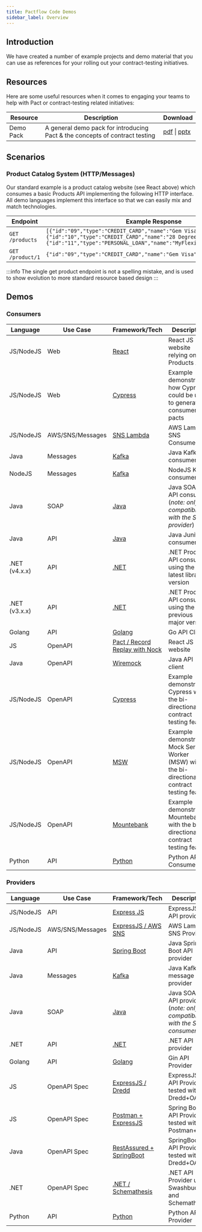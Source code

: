 ```yaml
---
title: Pactflow Code Demos
sidebar_label: Overview
---
```


## Introduction

We have created a number of example projects and demo material that you can use as references for your rolling out your contract-testing initiatives.

## Resources

Here are some useful resources when it comes to engaging your teams to help with Pact or contract-testing related initiatives:

| Resource  | Description                                                                 | Download                                                                                                                                               |
| --------- | --------------------------------------------------------------------------- | ------------------------------------------------------------------------------------------------------------------------------------------------------ |
| Demo Pack | A general demo pack for introducing Pact & the concepts of contract testing | <a href="/resources/pactflow-demo-pack_2020.pdf" target="_blank">pdf</a> \| <a href="/resources/pactflow-demo-pack_2020.pptx" target="_blank">pptx</a> |

## Scenarios

### Product Catalog System (HTTP/Messages)

Our standard example is a product catalog website (see React above) which consumes a basic Products API implementing the following HTTP interface. All demo languages implement this interface so that we can easily mix and match technologies.

| Endpoint         | Example Response                                                                                                                                                                                                |
| ---------------- | --------------------------------------------------------------------------------------------------------------------------------------------------------------------------------------------------------------- |
| `GET /products`  | `[{"id":"09","type":"CREDIT_CARD","name":"Gem Visa","version":"v1"},{"id":"10","type":"CREDIT_CARD","name":"28 Degrees","version":"v1"},{"id":"11","type":"PERSONAL_LOAN","name":"MyFlexiPay","version":"v2"}]` |
| `GET /product/1` | `{"id":"09","type":"CREDIT_CARD","name":"Gem Visa","version":"v1"}`                                                                                                                                             |

:::info
The single get product endpoint is not a spelling mistake, and is used to show evolution to more standard resource based design
:::

## Demos

### Consumers

| Language      | Use Case         | Framework/Tech                                                                        | Description                                                                                      |
| ------------- | ---------------- | ------------------------------------------------------------------------------------- | ------------------------------------------------------------------------------------------------ |
| JS/NodeJS     | Web              | [React](/docs/examples/js/consumer)                                                   | React JS website relying on a Products API                                                       |
| JS/NodeJS     | Web              | [Cypress](/docs/examples/cypress)                                                     | Example demonstrating how Cypress could be used to generate consumer pacts                       |
| JS/NodeJS     | AWS/SNS/Messages | [SNS Lambda](/docs/examples/aws/sns/consumer)                                         | AWS Lambda SNS Consumer                                                                          |
| Java          | Messages         | [Kafka](/docs/examples/kafka/java/consumer)                                           | Java Kafka consumer                                                                              |
| NodeJS        | Messages         | [Kafka](/docs/examples/kafka/js/consumer)                                             | NodeJS Kafka consumer                                                                            |
| Java          | SOAP             | [Java](/docs/examples/soap/java/consumer)                                             | Java SOAP API consumer (_note: only compatible with the SOAP provider_)                          |
| Java          | API             | [Java](/docs/examples/java/consumer/junit)                                             | Java Junit consumer                         |
| .NET (v4.x.x) | API              | [.NET](/docs/examples/bi-directional/consumer/dotnet/)                                | .NET Products API consumer using the latest library version                                      |
| .NET (v3.x.x) | API              | [.NET](/docs/examples/dotnet/consumer)                                                | .NET Products API consumer using the previous major version                                      |
| Golang        | API              | [Golang](/docs/examples/golang/consumer)                                              | Go API Client                                                                                    |
| JS            | OpenAPI          | [Pact / Record Replay with Nock](/docs/examples/bi-directional/consumer/recordreplay) | React JS website                                                                                 |
| Java          | OpenAPI          | [Wiremock](/docs/examples/bi-directional/consumer/wiremock/)                            | Java API client                                                                                  |
| JS/NodeJS     | OpenAPI          | [Cypress](/docs/examples/bi-directional/consumer/cypress/)                            | Example demonstrating Cypress with the bi-directional contract testing feature                   |
| JS/NodeJS     | OpenAPI          | [MSW](/docs/examples/bi-directional/consumer/msw/)                                    | Example demonstrating Mock Service Worker (MSW) with the bi-directional contract testing feature |
| JS/NodeJS     | OpenAPI          | [Mountebank](/docs/examples/bi-directional/consumer/mountebank/)                                    | Example demonstrating Mountebank with the bi-directional contract testing feature |
| Python    | API          | [Python](/docs/examples/python/consumer/)                                    | Python API Consumer |

### Providers

| Language  | Use Case         | Framework/Tech                                                                 | Description                                                             |
| --------- | ---------------- | ------------------------------------------------------------------------------ | ----------------------------------------------------------------------- |
| JS/NodeJS | API              | [Express JS](/docs/examples/js/provider)                                       | ExpressJS API provider                                                  |
| JS/NodeJS | AWS/SNS/Messages | [ExpressJS / AWS SNS](/docs/examples/aws/sns/provider)                         | AWS Lambda SNS Provider                                                 |
| Java      | API              | [Spring Boot](/docs/examples/java/provider-springboot)                         | Java Spring Boot API provider                                           |
| Java      | Messages         | [Kafka](/docs/examples/kafka/java/provider)                                    | Java Kafka message provider                                             |
| Java      | SOAP             | [Java](/docs/examples/soap/java/provider)                                      | Java SOAP API provider (_note: only compatible with the SOAP consumer_) |
| .NET      | API              | [.NET](/docs/examples/dotnet/provider)                                         | .NET API provider                                                       |
| Golang    | API              | [Golang](/docs/examples/golang/provider)                                       | Gin API Provider                                                        |
| JS        | OpenAPI Spec     | [ExpressJS / Dredd](/docs/examples/bi-directional/provider/dredd)              | ExpressJS API Provider tested with Dredd+OAS                            |
| JS        | OpenAPI Spec     | [Postman + ExpressJS](/docs/examples/bi-directional/provider/postman)          | Spring Boot API Provider tested with Postman+OAS                        |
| Java      | OpenAPI Spec     | [RestAssured + SpringBoot](/docs/examples/bi-directional/provider/restassured) | SpringBoot API Provider tested with Dredd+OAS                           |
| .NET      | OpenAPI Spec     | [.NET / Schemathesis](/docs/examples/bi-directional/provider/dotnet/)          | .NET API Provider using Swashbuckle and Schemathesis                    |
| Python    | API          | [Python](/docs/examples/python/provider/)                                    | Python API Provider |

